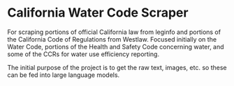 # California Water Code Scraper

For scraping portions of official California law from leginfo and portions of the California Code of Regulations from Westlaw. Focused initially on the Water Code, portions of the Health and Safety Code concerning water, and some of the CCRs for water use efficiency reporting.

The initial purpose of the project is to get the raw text, images, etc. so these can be fed into large language models.